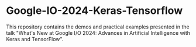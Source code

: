 # Google-IO-2024-Keras-Tensorflow
This repository contains the demos and practical examples presented in the talk "What's New at Google I/O 2024: Advances in Artificial Intelligence with Keras and TensorFlow".
